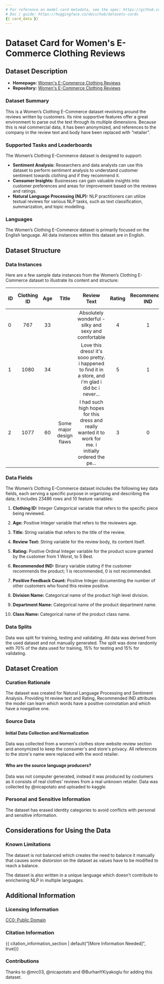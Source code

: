 ```yaml
---
# For reference on model card metadata, see the spec: https://github.com/huggingface/hub-docs/blob/main/datasetcard.md?plain=1
# Doc / guide: https://huggingface.co/docs/hub/datasets-cards
{{ card_data }}
---
```


# Dataset Card for Women's E-Commerce Clothing Reviews

## Dataset Description

- **Homepage:** [Women's E-Commerce Clothing Reviews](https://www.kaggle.com/datasets/nicapotato/womens-ecommerce-clothing-reviews)
- **Repository:** [Women's E-Commerce Clothing Reviews](https://www.kaggle.com/datasets/nicapotato/womens-ecommerce-clothing-reviews)


### Dataset Summary

This is a Women’s Clothing E-Commerce dataset revolving around the reviews written by customers. Its nine supportive features offer a great environment to parse out the text through its multiple dimensions. Because this is real commercial data, it has been anonymized, and references to the company in the review text and body have been replaced with “retailer”.

### Supported Tasks and Leaderboards

The Women’s Clothing E-Commerce dataset is designed to support:
- **Sentiment Analysis:** Researchers and data analysts can use this dataset to perform sentiment analysis to understand customer sentiment towards clothing and if they recommend it.
- **Consumer Insights:** Businesses can gain valuable insights into customer preferences and areas for improvement based on the reviews and ratings.
- **Natural Language Processing (NLP):** NLP practitioners can utilize textual reviews for various NLP tasks, such as text classification, summarization, and topic modelling.

### Languages

The Women’s Clothing E-Commerce dataset is primarily focused on the English language. All data instances within this dataset are in English.


## Dataset Structure

### Data Instances

Here are a few sample data instances from the Women’s Clothing E-Commerce dataset to illustrate its content and structure:

| ID              | Clothing ID             | Age                    | Title | Review Text | Rating | Recommended IND | Positive Feedback Count| Division Name | Department Name | Class Name |
| :---------------- | :------:              | :----:                  | :----: | :----: | :----------: | :----------: |:----------: |:----------: |:----------: | ----------: |
|0|767|33|  |Absolutely wonderful - silky and sexy and comfortable|4|1|0|Initmates|Intimate|Intimate|
|1|1080|34|  |Love this dress! it's sooo pretty. i happened to find it in a store, and i'm glad i did bc i never...|5|1|4|General|Dresses|Dresses|
|2|1077|60|Some major design flaws |I had such high hopes for this dress and really wanted it to work for me. i initially ordered the pe...|3|0|0|General|Dresses|Dresses|

### Data Fields

The Women’s Clothing E-Commerce dataset includes the following key data fields, each serving a specific purpose in organizing and describing the data; it includes 23486 rows and 10 feature variables:

1. **Clothing ID:** Integer Categorical variable that refers to the specific piece being reviewed.
2. **Age:** Positive Integer variable that refers to the reviewers age.
3. **Title:** String variable that refers to the title of the review.
4. **Review Text:** String variable for the review body, its content itself.
5. **Rating:** Positive Ordinal Integer variable for the product score granted by the customer from 1 Worst, to 5 Best.
6. **Recommended IND:** Binary variable stating if the customer recommends the product; 1 is recommended, 0 is not recommended.
7. **Positive Feedback Count:** Positive Integer documenting the number of other customers who found this review positive.

8. **Division Name:** Categorical name of the product high level division.
9. **Department Name:** Categorical name of the product department name.
10. **Class Name:** Categorical name of the product class name.


### Data Splits

Data was split for training, testing and validating. All data was derived from the used dataset and not manually generated.
The split was done randomly with 70% of the data used for training, 15% for testing and 15% for validating.

## Dataset Creation

### Curation Rationale

The dataset was created for Natural Language Processing and Sentiment Analysis. Providing ht review text and Rating, Recommended IND attributes the model can learn which words have a positive connotation and which have a noegative one.

### Source Data

#### Initial Data Collection and Normalization

Data was collected from a women's clothes store website review section and anonymized to keep the consumer's and store's privacy. All references to the store's name were replaced with the word retailer.

#### Who are the source language producers?

Data was not computer generated, instead it was produced by costumers as it consists of real clothes' reviews from a real unknown retailer.
Data was collected by @nicapotato and uploaded to kaggle.

### Personal and Sensitive Information

The dataset has erased identity categories to avoid conflicts with personal and sensitive information.

## Considerations for Using the Data

### Known Limitations

The dataset is not balanced which creates the need to balance it manually that causes some distorsion on the dataset as values have to be modified to reach a balance.

The dataset is also written in a unique language which doesn't contribute to enrichening NLP in multiple languages.

## Additional Information

### Licensing Information

[CC0: Public Domain](https://creativecommons.org/publicdomain/zero/1.0/)


### Citation Information

{{ citation_information_section | default("[More Information Needed]", true)}}

### Contributions

Thanks to @mrc03, @nicapotato and @BurhanYKiyakoglu for adding this dataset.
